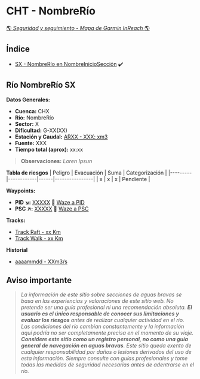 # CHT - NombreRío
[:earth_americas: *Seguridad y seguimiento - Mapa de Garmin InReach* :earth_americas:](https://share.garmin.com/gpalacios82)

## Índice
* [SX - NombreRío en NombreInicioSección](./FileName.md#Anchor) :heavy_check_mark:

## Río NombreRío SX

**Datos Generales:**
* **Cuenca:** CHX
* **Río:** NombreRío
* **Sector:** X
* **Dificultad:** G-XX(XX)
* **Estación y Caudal:** [ARXX - XXX: xm3](XXXXX)
* **Fuente:** XXX
* **Tiempo total (aprox):** xx:xx

>**Observaciones:**
*Loren Ipsun*

**Tabla de riesgos**
| Peligro | Evacuación | Suma | Categorización |
|---------|------------|------|----------------|
|    x    |     x      |   x  |   Pendiente    |

**Waypoints:**
* **PID :arrow_lower_right::** [XXXXX](XXXX) :car: [Waze a PID](https://waze.com/?ll=LATITUD,LONGITUD&navigate=yes)
* **PSC :arrow_upper_right::** [XXXXX](XXXX) :car: [Waze a PSC](https://waze.com/?ll=LATITUD,LONGITUD&navigate=yes)

**Tracks:**
* [Track Raft - xx Km](XXX)
* [Track Walk - xx Km](XXX)

**Historial**
* [aaaammdd - XXm3/s](XXX)

## Aviso importante
>*La información de este sitio sobre secciones de aguas bravas se basa en las experiencias y valoraciones de este sitio web. No pretende ser una guía profesional ni una recomendación absoluta. **El usuario es el único responsable de conocer sus limitaciones y evaluar los riesgos** antes de realizar cualquier actividad en el río. Las condiciones del río cambian constantemente y la información aquí podría no ser completamente precisa en el momento de su viaje. **Considere este sitio como un registro personal, no como una guía general de navegación en aguas bravas**. Este sitio queda exento de cualquier responsabilidad por daños o lesiones derivados del uso de esta información. Siempre consulte con guías profesionales y tome todas las medidas de seguridad necesarias antes de adentrarse en el río.*